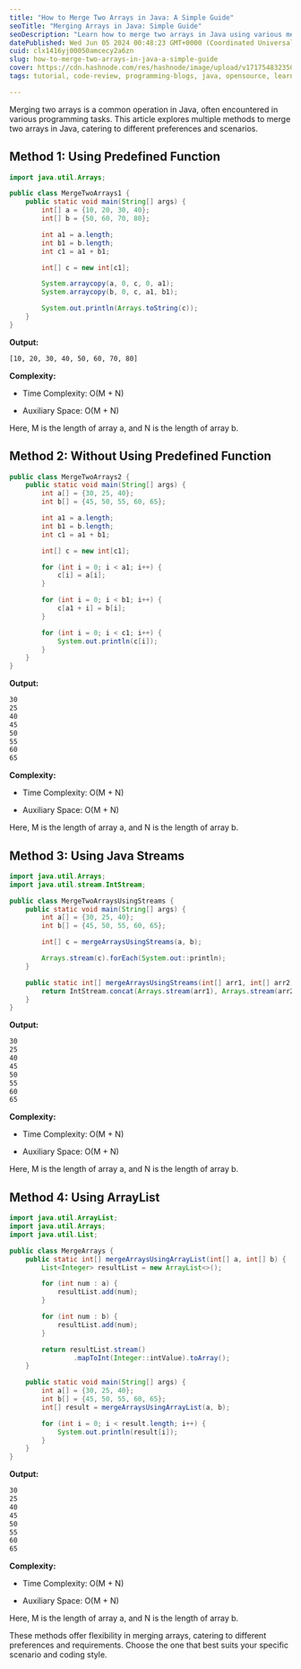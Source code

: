 ```yaml
---
title: "How to Merge Two Arrays in Java: A Simple Guide"
seoTitle: "Merging Arrays in Java: Simple Guide"
seoDescription: "Learn how to merge two arrays in Java using various methods, including predefined functions, Java Streams, and ArrayList"
datePublished: Wed Jun 05 2024 00:48:23 GMT+0000 (Coordinated Universal Time)
cuid: clx1416yj00050amcecy2a6zn
slug: how-to-merge-two-arrays-in-java-a-simple-guide
cover: https://cdn.hashnode.com/res/hashnode/image/upload/v1717548323508/8115cf51-1886-4e36-8258-cd4aff750a86.jpeg
tags: tutorial, code-review, programming-blogs, java, opensource, learning, merge, coding, guide, array, arrays, array-methods, programming-tips, arraylist, array-javascript-array-methods-map-filter-foreach

---
```


Merging two arrays is a common operation in Java, often encountered in various programming tasks. This article explores multiple methods to merge two arrays in Java, catering to different preferences and scenarios.

## Method 1: Using Predefined Function

```java
import java.util.Arrays;

public class MergeTwoArrays1 {
    public static void main(String[] args) {
        int[] a = {10, 20, 30, 40};
        int[] b = {50, 60, 70, 80};

        int a1 = a.length;
        int b1 = b.length;
        int c1 = a1 + b1;

        int[] c = new int[c1];

        System.arraycopy(a, 0, c, 0, a1);
        System.arraycopy(b, 0, c, a1, b1);

        System.out.println(Arrays.toString(c));
    }
}
```

**Output:**

```bash
[10, 20, 30, 40, 50, 60, 70, 80]
```

**Complexity:**

* Time Complexity: O(M + N)
    
* Auxiliary Space: O(M + N)
    

Here, M is the length of array a, and N is the length of array b.

## Method 2: Without Using Predefined Function

```java
public class MergeTwoArrays2 {
    public static void main(String[] args) {
        int a[] = {30, 25, 40};
        int b[] = {45, 50, 55, 60, 65};

        int a1 = a.length;
        int b1 = b.length;
        int c1 = a1 + b1;

        int[] c = new int[c1];

        for (int i = 0; i < a1; i++) {
            c[i] = a[i];
        }

        for (int i = 0; i < b1; i++) {
            c[a1 + i] = b[i];
        }

        for (int i = 0; i < c1; i++) {
            System.out.println(c[i]);
        }
    }
}
```

**Output:**

```bash
30
25
40
45
50
55
60
65
```

**Complexity:**

* Time Complexity: O(M + N)
    
* Auxiliary Space: O(M + N)
    

Here, M is the length of array a, and N is the length of array b.

## Method 3: Using Java Streams

```java
import java.util.Arrays;
import java.util.stream.IntStream;

public class MergeTwoArraysUsingStreams {
    public static void main(String[] args) {
        int a[] = {30, 25, 40};
        int b[] = {45, 50, 55, 60, 65};

        int[] c = mergeArraysUsingStreams(a, b);

        Arrays.stream(c).forEach(System.out::println);
    }

    public static int[] mergeArraysUsingStreams(int[] arr1, int[] arr2) {
        return IntStream.concat(Arrays.stream(arr1), Arrays.stream(arr2)).toArray();
    }
}
```

**Output:**

```bash
30
25
40
45
50
55
60
65
```

**Complexity:**

* Time Complexity: O(M + N)
    
* Auxiliary Space: O(M + N)
    

Here, M is the length of array a, and N is the length of array b.

## Method 4: Using ArrayList

```java
import java.util.ArrayList;
import java.util.Arrays;
import java.util.List;

public class MergeArrays {
    public static int[] mergeArraysUsingArrayList(int[] a, int[] b) {
        List<Integer> resultList = new ArrayList<>();

        for (int num : a) {
            resultList.add(num);
        }

        for (int num : b) {
            resultList.add(num);
        }

        return resultList.stream()
                .mapToInt(Integer::intValue).toArray();
    }

    public static void main(String[] args) {
        int a[] = {30, 25, 40};
        int b[] = {45, 50, 55, 60, 65};
        int[] result = mergeArraysUsingArrayList(a, b);

        for (int i = 0; i < result.length; i++) {
            System.out.println(result[i]);
        }
    }
}
```

**Output:**

```bash
30
25
40
45
50
55
60
65
```

**Complexity:**

* Time Complexity: O(M + N)
    
* Auxiliary Space: O(M + N)
    

Here, M is the length of array a, and N is the length of array b.

These methods offer flexibility in merging arrays, catering to different preferences and requirements. Choose the one that best suits your specific scenario and coding style.
